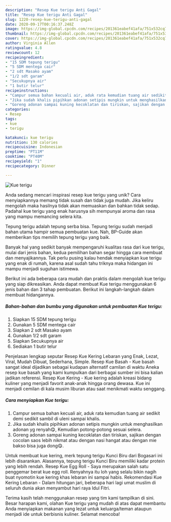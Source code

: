 ```yaml
---
description: "Resep Kue terigu Anti Gagal"
title: "Resep Kue terigu Anti Gagal"
slug: 1220-resep-kue-terigu-anti-gagal
date: 2020-09-17T00:16:37.248Z
image: https://img-global.cpcdn.com/recipes/201361eabef41afa/751x532cq70/kue-terigu-foto-resep-utama.jpg
thumbnail: https://img-global.cpcdn.com/recipes/201361eabef41afa/751x532cq70/kue-terigu-foto-resep-utama.jpg
cover: https://img-global.cpcdn.com/recipes/201361eabef41afa/751x532cq70/kue-terigu-foto-resep-utama.jpg
author: Virginia Allen
ratingvalue: 4.8
reviewcount: 12
recipeingredient:
- "15 SDM tepung terigu"
- "5 SDM mentega cair"
- "2 sdt Masako ayam"
- "1/2 sdt garam"
- "Secukupnya air"
- "1 butir telur"
recipeinstructions:
- "Campur semua bahan kecuali air, aduk rata kemudian tuang air sedikit demi sedikit sambil di uleni sampai khalis."
- "Jika sudah khalis pipihkan adonan setipis mungkin untuk menghasilkan adonan yg renyah😋, Kemudian potong-potong sesuai selera."
- "Goreng adonan sampai kuning kecoklatan dan tiriskan, sajikan dengan cocolan saos lebih nikmat atau dengan nasi hangat atau dengan mie bakso bisa juga dong😋."
categories:
- Resep
tags:
- kue
- terigu

katakunci: kue terigu 
nutrition: 130 calories
recipecuisine: Indonesian
preptime: "PT11M"
cooktime: "PT40M"
recipeyield: "1"
recipecategory: Dinner

---
```



![Kue terigu](https://img-global.cpcdn.com/recipes/201361eabef41afa/751x532cq70/kue-terigu-foto-resep-utama.jpg)

Anda sedang mencari inspirasi resep kue terigu yang unik? Cara menyiapkannya memang tidak susah dan tidak juga mudah. Jika keliru mengolah maka hasilnya tidak akan memuaskan dan bahkan tidak sedap. Padahal kue terigu yang enak harusnya sih mempunyai aroma dan rasa yang mampu memancing selera kita.

Tepung terigu adalah tepung serba bisa. Tepung terigu sudah menjadi bahan utama hampir semua pembuatan kue. Nah, BP-Guide akan memberikan tips memilih tepung terigu yang baik.

Banyak hal yang sedikit banyak mempengaruhi kualitas rasa dari kue terigu, mulai dari jenis bahan, kedua pemilihan bahan segar hingga cara membuat dan menyajikannya. Tak perlu pusing kalau hendak menyiapkan kue terigu yang enak di rumah, karena asal sudah tahu triknya maka hidangan ini mampu menjadi suguhan istimewa.


Berikut ini ada beberapa cara mudah dan praktis dalam mengolah kue terigu yang siap dikreasikan. Anda dapat membuat Kue terigu menggunakan 6 jenis bahan dan 3 tahap pembuatan. Berikut ini langkah-langkah dalam membuat hidangannya.

<!--inarticleads1-->

##### Bahan-bahan dan bumbu yang digunakan untuk pembuatan Kue terigu:

1. Siapkan 15 SDM tepung terigu
1. Gunakan 5 SDM mentega cair
1. Siapkan 2 sdt Masako ayam
1. Gunakan 1/2 sdt garam
1. Siapkan Secukupnya air
1. Sediakan 1 butir telur


Penjelasan lengkap seputar Resep Kue Kering Lebaran yang Enak, Lezat, Viral, Mudah Dibuat, Sederhana, Simple. Resep Kue Basah - Kue basah sangat ideal dijadikan sebagai kudapan alternatif camilan di waktu Aneka resep kue basah yang kami kumpulkan dari berbagai sumber ini bisa kalian jadikan referensi. Resep Kue Kering - Kue kering adalah kreasi bidang kuliner yang menjadi favorit anak-anak hingga orang dewasa. Kue ini menjadi cemilan di kala musim liburan atau saat menikmati waktu senggang. 

<!--inarticleads2-->

##### Cara menyiapkan Kue terigu:

1. Campur semua bahan kecuali air, aduk rata kemudian tuang air sedikit demi sedikit sambil di uleni sampai khalis.
1. Jika sudah khalis pipihkan adonan setipis mungkin untuk menghasilkan adonan yg renyah😋, Kemudian potong-potong sesuai selera.
1. Goreng adonan sampai kuning kecoklatan dan tiriskan, sajikan dengan cocolan saos lebih nikmat atau dengan nasi hangat atau dengan mie bakso bisa juga dong😋.


Untuk membuat kue kering, merk tepung terigu Kunci Biru dari Bogasari ini lebih disarankan. Alasannya, tepung terigu Kunci Biru memiliki kadar protein yang lebih rendah. Resep Kue Egg Roll - Saya merupakan salah satu penggemar berat kue egg roll. Renyahnya itu loh yang selalu bikin nagih buat nyomotin kue kering khas lebaran ini sampai habis. Rekomendasi Kue Kering Lebaran - Dalam hitungan jari, beberapa hari lagi umat muslim di seluruh dunia akan menyambut hari raya Idul Fitri. 

Terima kasih telah menggunakan resep yang tim kami tampilkan di sini. Besar harapan kami, olahan Kue terigu yang mudah di atas dapat membantu Anda menyiapkan makanan yang lezat untuk keluarga/teman ataupun menjadi ide untuk berbisnis kuliner. Selamat mencoba!
